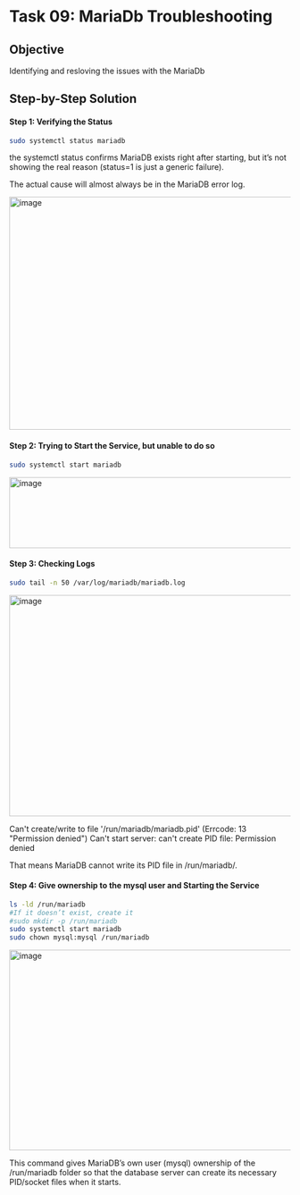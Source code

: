 # Task 09: MariaDb Troubleshooting

## Objective

Identifying and resloving the issues with the MariaDb


## Step-by-Step Solution

#### Step 1: Verifying the Status 


```bash
sudo systemctl status mariadb
```

the systemctl status confirms MariaDB exists right after starting, but it’s not showing the real reason (status=1 is just a generic failure).

The actual cause will almost always be in the MariaDB error log.

<img width="1000" height="417" alt="image" src="https://github.com/user-attachments/assets/ce649a01-fa51-4d42-ac02-a5a336357384" />



#### Step 2: Trying to Start the Service, but unable to do so
```bash
sudo systemctl start mariadb
```

<img width="1153" height="127" alt="image" src="https://github.com/user-attachments/assets/cf4e816c-99c0-444c-96ce-8af4b70b9e70" />


#### Step 3: Checking Logs 

```bash
sudo tail -n 50 /var/log/mariadb/mariadb.log
```
<img width="1779" height="396" alt="image" src="https://github.com/user-attachments/assets/4604e0b5-b12c-445a-bc42-ad68f732208a" />

Can't create/write to file '/run/mariadb/mariadb.pid' (Errcode: 13 "Permission denied")
Can't start server: can't create PID file: Permission denied


That means MariaDB cannot write its PID file in /run/mariadb/.

#### Step 4: Give ownership to the mysql user and Starting the Service 
```bash
ls -ld /run/mariadb
#If it doesn’t exist, create it
#sudo mkdir -p /run/mariadb
sudo systemctl start mariadb
sudo chown mysql:mysql /run/mariadb
```


<img width="1126" height="359" alt="image" src="https://github.com/user-attachments/assets/9a3c99d9-fc20-42c3-897a-13a739198be5" />



This command gives MariaDB’s own user (mysql) ownership of the /run/mariadb folder so that the database server can create its necessary PID/socket files when it starts.


